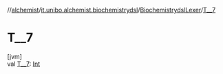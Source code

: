 //[alchemist](../../../index.md)/[it.unibo.alchemist.biochemistrydsl](../index.md)/[BiochemistrydslLexer](index.md)/[T__7](-t__7.md)

# T__7

[jvm]\
val [T__7](-t__7.md): [Int](https://kotlinlang.org/api/latest/jvm/stdlib/kotlin/-int/index.html)
